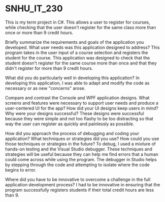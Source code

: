 # SNHU_IT_230
This is my term project in C#. This allows a user to register for courses, while checking that the user doesn't register for the same class more than once or more than 9 credit hours. 

Briefly summarize the requirements and goals of the application you developed. What user needs was this application designed to address?
This program takes in the user input of a course selection and registers the student for the course. This application was designed to check that the student doesn't register for the same course more than once and that they didn't register for more than 9 credit hours. 

What did you do particularly well in developing this application?
In developing this application, I was able to adapt and modify the code as necessary or as new "concerns" arose.

Compare and contrast the Console and WPF application designs. What screens and features were necessary to support user needs and produce a user-centered UI for the app? How did your UI designs keep users in mind? Why were your designs successful?
These designs were successful because they were simple and not too flashy to be too distracting so that way the user can register as quickly and painlessly as possible. 

How did you approach the process of debugging and coding your application? What techniques or strategies did you use? How could you use those techniques or strategies in the future?
To debug, I used a mixture of hands-on testing and the Visual Studio debugger. These techniques and strategies will be useful because they can help me find errors that a human could come across while using the program. The debugger in Studio helps by stepping through the code and attempting to isolate where the code begins to error. 

Where did you have to be innovative to overcome a challenge in the full application development process?
I had to be innovative in ensuring that the program successfully registers students if their total credit hours are less than 9. 
